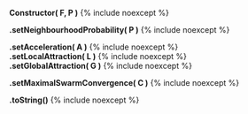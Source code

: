 **Constructor( F, P )**
{% include noexcept %}

**.setNeighbourhoodProbability( P )**
{% include noexcept %}

**.setAcceleration( A )**
{% include noexcept %}
<br />
**.setLocalAttraction( L )**
{% include noexcept %}
<br />
**.setGlobalAttraction( G )**
{% include noexcept %}

**.setMaximalSwarmConvergence( C )**
{% include noexcept %}

**.toString()**
{% include noexcept %}